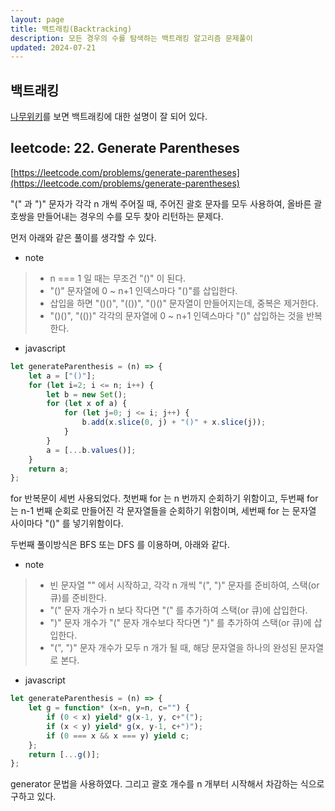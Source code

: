 ```yaml
---
layout: page
title: 백트래킹(Backtracking)
description: 모든 경우의 수를 탐색하는 백트래킹 알고리즘 문제풀이
updated: 2024-07-21
---
```


## 백트래킹

[나무위키](https://namu.wiki/w/%EB%B0%B1%ED%8A%B8%EB%9E%98%ED%82%B9)를 보면 백트래킹에 대한 설명이 잘 되어 있다.

## leetcode: 22. Generate Parentheses

[https://leetcode.com/problems/generate-parentheses](https://leetcode.com/problems/generate-parentheses)

"(" 과 ")" 문자가 각각 n 개씩 주어질 때, 주어진 괄호 문자를 모두 사용하여, 올바른 괄호쌍을 만들어내는 경우의 수를 모두 찾아 리턴하는 문제다.

먼저 아래와 같은 풀이를 생각할 수 있다.

- note
> - n === 1 일 때는 무조건 "()" 이 된다.
> - "()" 문자열에 0 ~ n+1 인덱스마다 "()"를 삽입한다.
> - 삽입을 하면 "()()", "(())", "()()" 문자열이 만들어지는데, 중복은 제거한다.
> - "()()", "(())" 각각의 문자열에 0 ~ n+1 인덱스마다 "()" 삽입하는 것을 반복한다.

- javascript
```js
let generateParenthesis = (n) => {
    let a = ["()"];
    for (let i=2; i <= n; i++) {
        let b = new Set();
        for (let x of a) {
            for (let j=0; j <= i; j++) {
                b.add(x.slice(0, j) + "()" + x.slice(j));
            }
        }
        a = [...b.values()];
    }
    return a;
};
```

for 반복문이 세번 사용되었다. 첫번째 for 는 n 번까지 순회하기 위함이고, 두번째 for 는 n-1 번째 순회로 만들어진 각 문자열들을 순회하기 위함이며, 세번째 for 는 문자열 사이마다 "()" 를 넣기위함이다.

두번째 풀이방식은 BFS 또는 DFS 를 이용하며, 아래와 같다.

- note
> - 빈 문자열 "" 에서 시작하고, 각각 n 개씩 "(", ")" 문자를 준비하여, 스택(or 큐)를 준비한다.
> - "(" 문자 개수가 n 보다 작다면 "(" 를 추가하여 스택(or 큐)에 삽입한다.
> - ")" 문자 개수가 "(" 문자 개수보다 작다면 ")" 를 추가하여 스택(or 큐)에 삽입한다.
> - "(", ")" 문자 개수가 모두 n 개가 될 때, 해당 문자열을 하나의 완성된 문자열로 본다.

- javascript
```js
let generateParenthesis = (n) => {
    let g = function* (x=n, y=n, c="") {
        if (0 < x) yield* g(x-1, y, c+"(");
        if (x < y) yield* g(x, y-1, c+")");
        if (0 === x && x === y) yield c;
    };
    return [...g()];
};
```

generator 문법을 사용하였다. 그리고 괄호 개수를 n 개부터 시작해서 차감하는 식으로 구하고 있다.